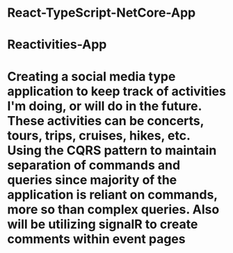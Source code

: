# React-TypeScript-NetCore-App
# Reactivities-App
# Creating a social media type application to keep track of activities I'm doing, or will do in the future. These activities can be concerts, tours, trips, cruises, hikes, etc. Using the CQRS pattern to maintain separation of commands and queries since majority of the application is reliant on commands, more so than complex queries. Also will be utilizing signalR to create comments within event pages
